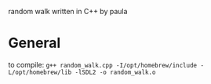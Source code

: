 random walk written in C++ by paula

# General
to compile: `g++ random_walk.cpp -I/opt/homebrew/include -L/opt/homebrew/lib -lSDL2 -o random_walk.o`


